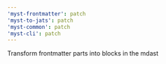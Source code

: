 ```yaml
---
'myst-frontmatter': patch
'myst-to-jats': patch
'myst-common': patch
'myst-cli': patch
---
```


Transform frontmatter parts into blocks in the mdast
